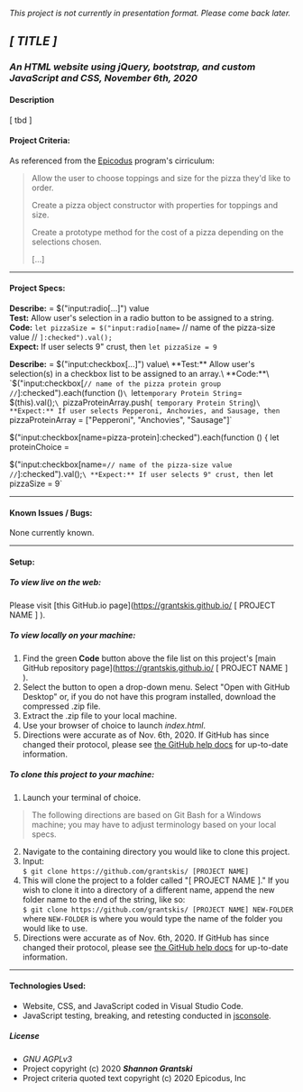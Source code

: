 _This project is not currently in presentation format. Please come back later._

## _[ TITLE ]_  

### _An HTML website using jQuery, bootstrap, and custom JavaScript and CSS, November 6th, 2020_  

#### Description  

[ tbd ] 

#### Project Criteria:  

As referenced from the [Epicodus](https://epicodus.com) program's cirriculum:  

> Allow the user to choose toppings and size for the pizza they'd like to order.  
> 
> Create a pizza object constructor with properties for toppings and size.
> 
> Create a prototype method for the cost of a pizza depending on the selections chosen. 
> 
> \[...\]
> 
>  

-------------------------------

#### Project Specs:  

**Describe:** = $("input:radio[...]") value\
**Test:** Allow user's selection in a radio button to be assigned to a string.\
**Code:** `let pizzaSize = $("input:radio[name=` // name of the pizza-size value // `]:checked").val();`\
**Expect:** If user selects 9" crust, then `let pizzaSize = 9`

**Describe:** = $("input:checkbox[...]") value\
**Test:** Allow user's selection(s) in a checkbox list to be assigned to an array.\
**Code:**\
`$("input:checkbox[` // name of the pizza protein group // `]:checked").each(function ()`\
`let` temporary Protein String `= $(this).val();`\
`pizzaProteinArray.push(` temporary Protein String`)`\
**Expect:** If user selects Pepperoni, Anchovies, and Sausage, then `pizzaProteinArray = ["Pepperoni", "Anchovies", "Sausage"]`


 $("input:checkbox[name=pizza-protein]:checked").each(function () {
      let proteinChoice = 
   


$("input:checkbox[name=` // name of the pizza-size value // `]:checked").val();`\
**Expect:** If user selects 9" crust, then `let pizzaSize = 9`


-------------------------------

#### Known Issues / Bugs:    
None currently known.

-------------------------------

#### Setup:  
##### To view live on the web:  
Please visit [this GitHub.io page](https://grantskis.github.io/ [ PROJECT NAME ] ).

##### To view locally on your machine:  
1. Find the green **Code** button above the file list on this project's [main GitHub repository page](https://grantskis.github.io/ [ PROJECT NAME ] ).
2. Select the button to open a drop-down menu. Select "Open with GitHub Desktop" or, if you do not have this program installed, download the compressed .zip file.
3. Extract the .zip file to your local machine.
4. Use your browser of choice to launch _index.html_.
5. Directions were accurate as of Nov. 6th, 2020. If GitHub has since changed their protocol, please see [the GitHub help docs](https://docs.github.com/en) for up-to-date information.

##### To clone this project to your machine:  
1. Launch your terminal of choice. 

> The following directions are based on Git Bash for a Windows machine; you may have to adjust terminology based on your local specs.

2. Navigate to the containing directory you would like to clone this project.
3. Input:\
`$ git clone https://github.com/grantskis/ [PROJECT NAME] `
4. This will clone the project to a folder called "[ PROJECT NAME ]." If you wish to clone it into a directory of a different name, append the new folder name to the end of the string, like so:\
`$ git clone https://github.com/grantskis/ [PROJECT NAME] NEW-FOLDER`\
where `NEW-FOLDER` is where you would type the name of the folder you would like to use.  
5. Directions were accurate as of Nov. 6th, 2020. If GitHub has since changed their protocol, please see [the GitHub help docs](https://docs.github.com/en) for up-to-date information.

-------------------------------

#### Technologies Used:  
- Website, CSS, and JavaScript coded in Visual Studio Code.  
- JavaScript testing, breaking, and retesting conducted in [jsconsole](https://jsconsole.com/).  
<!-- - Icons used are open source and are provided by [Boxicons](https://boxicons.com/). -->
<!-- - Color scheme generated with the help of [Coolors](https://coolors.co/). -->

##### License
- _GNU AGPLv3_  
- Project copyright (c) 2020 **_Shannon Grantski_**  
- Project criteria quoted text copyright (c) 2020 Epicodus, Inc  